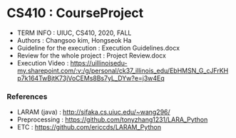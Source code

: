 # CS410 : CourseProject

- TERM INFO : UIUC, CS410, 2020, FALL
- Authors : Changsoo kim, Hongseok Ha
- Guideline for the execution : Execution Guidelines.docx
- Review for the whole project : Project Review.docx
- Execution Video : https://uillinoisedu-my.sharepoint.com/:v:/g/personal/ck37_illinois_edu/EbHMSN_G_cJFrKHp7k164TwBjtK73jVoCEMs8Bs7yL_DYw?e=j3w4Eq



### References 

- LARAM (java) : http://sifaka.cs.uiuc.edu/~wang296/
- Preprocessing : https://github.com/tonyzhang1231/LARA_Python
- ETC : https://github.com/ericcds/LARAM_Python

